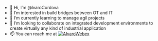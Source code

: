 - 👋 Hi, I’m @lvaroCordova
- 👀 I’m interested in build bridges between OT and IT
- 🌱 I’m currently learning to manage agil projects 
- 🖤 I’m looking to collaborate on integrated development environments to create virtually any kind of industrial application  
- 📫 You can reach me at [![AlvaroWebex](https://img.shields.io/badge/Webex-Alvaro-blue)](https://voestalpine.webex.com/meet/alvaro.cordova)
